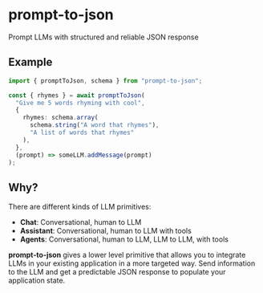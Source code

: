 # prompt-to-json

Prompt LLMs with structured and reliable JSON response

## Example

```ts
import { promptToJson, schema } from "prompt-to-json";

const { rhymes } = await promptToJson(
  "Give me 5 words rhyming with cool",
  {
    rhymes: schema.array(
      schema.string("A word that rhymes"),
      "A list of words that rhymes"
    ),
  },
  (prompt) => someLLM.addMessage(prompt)
);
```

## Why?

There are different kinds of LLM primitives:

- **Chat**: Conversational, human to LLM
- **Assistant**: Conversational, human to LLM with tools
- **Agents**: Conversational, human to LLM, LLM to LLM, with tools

**prompt-to-json** gives a lower level primitive that allows you to integrate LLMs in your existing application in a more targeted way. Send information to the LLM and get a predictable JSON response to populate your application state.
